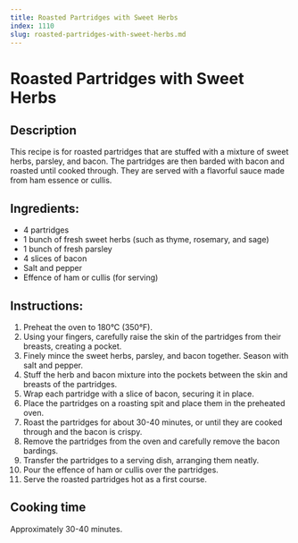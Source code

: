 ```yaml
---
title: Roasted Partridges with Sweet Herbs
index: 1110
slug: roasted-partridges-with-sweet-herbs.md
---
```


# Roasted Partridges with Sweet Herbs

## Description
This recipe is for roasted partridges that are stuffed with a mixture of sweet herbs, parsley, and bacon. The partridges are then barded with bacon and roasted until cooked through. They are served with a flavorful sauce made from ham essence or cullis.

## Ingredients:
- 4 partridges
- 1 bunch of fresh sweet herbs (such as thyme, rosemary, and sage)
- 1 bunch of fresh parsley
- 4 slices of bacon
- Salt and pepper
- Effence of ham or cullis (for serving)

## Instructions:
1. Preheat the oven to 180°C (350°F).
2. Using your fingers, carefully raise the skin of the partridges from their breasts, creating a pocket.
3. Finely mince the sweet herbs, parsley, and bacon together. Season with salt and pepper.
4. Stuff the herb and bacon mixture into the pockets between the skin and breasts of the partridges.
5. Wrap each partridge with a slice of bacon, securing it in place.
6. Place the partridges on a roasting spit and place them in the preheated oven.
7. Roast the partridges for about 30-40 minutes, or until they are cooked through and the bacon is crispy.
8. Remove the partridges from the oven and carefully remove the bacon bardings.
9. Transfer the partridges to a serving dish, arranging them neatly.
10. Pour the effence of ham or cullis over the partridges.
11. Serve the roasted partridges hot as a first course.

## Cooking time
Approximately 30-40 minutes.